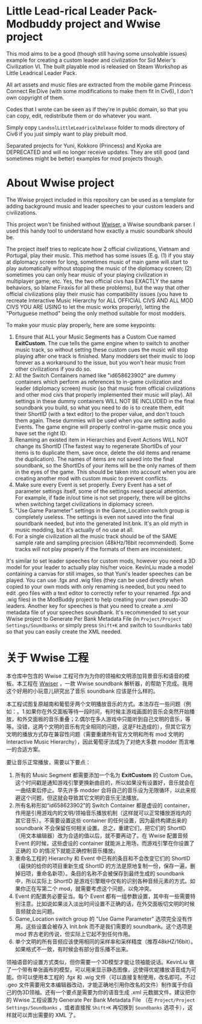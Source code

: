 # Little Lead-rical Leader Pack- Modbuddy project and Wwise project

This mod aims to be a good (though still having some unsolvable issues) example for creating a custom leader and civilization for Sid Meier's Civilization VI. The built playable mod is released on Steam Workshop as Little Leadrical Leader Pack.

All art assets and music files are extracted from the mobile game Princess Connect Re:Dive (with some modifications to make them fit in Civ6), I don't own copyright of them.

Codes that I wrote can be seen as if they're in public domain, so that you can copy, edit, redistribute them or do whatever you want.

Simply copy `LandsolLittleLeadricalRelease` folder to mods directory of Civ6 if you just simply want to play prebuilt mod.

Separated projects for Yuni, Kokkoro (Princess) and Kyoka are DEPRECATED and will no longer receive updates. They are still good (and sometimes might be better) examples for mod projects though.

# About Wwise project

The Wwise project included in this repository can be used as a template for adding background music and leader speeches to your custom leaders and civilizations.

This project won't be finished without [Wwiser](https://github.com/bnnm/wwiser), a Wwise soundbank parser. I used this handy tool to understand how exactly a music soundbank should be.

The project itself tries to replicate how 2 official civilizations, Vietnam and Portugal, play their music. This method has some issues (E.g. (1) if you stay at diplomacy screen for long, sometimes music of main game will start to play automatically without stopping the music of the diplomacy screen; (2) sometimes you can only hear music of your playing civilization in multiplayer game; etc. Yes, the two official civs has EXACTLY the same behaviors, so blame Firaxis for all these problems), but the way that other official civilizations play their music has compatibility issues (you have to recreate Interactive Music Hierarchy for ALL OFFICIAL CIVS AND ALL MOD CIVS YOU ARE USING to let the music works properly), letting the "Portuguese method" being the only method suitable for most modders.

To make your music play properly, here are some keypoints:
1.  Ensure that ALL your Music Segments has a Custom Cue named **ExitCustom**. The cue tells the game engine when to switch to another music track, so without setting these custom cues the music will stop playing after one track is finished. Many modders set their music to loop forever as a workaround to the issue, but you won't hear music from other civilizations if you do so.
2.  All the Switch Containers named like "id658623902" are dummy containers which perform as references to in-game civilization and leader (diplomacy screen) music (so that music from official civilizations and other mod civs that properly implemented their music will play). All settings in these dummy containers WILL NOT BE INCLUDED in the final soundbank you build, so what you need to do is to create them, edit their ShortID (with a text editor) to the proper value, and don't touch them again. These dummies will be used when you are setting audio Events. The game engine will properly control in-game music once you have set the right ID.
3.  Renaming an existed item in Hierarchies and Event Actions WILL NOT change its ShortID (The fastest way to regenerate ShortIDs of your items is to duplicate them, save once, delete the old items and rename the duplication). The names of items are not saved into the final soundbank, so the ShortIDs of your items will be the only names of them in the eyes of the game. This should be taken into account when you are creating another mod with custom music to prevent conflicts.
4.  Make sure every Event is set properly. Every Event has a set of parameter settings itself, some of the settings need special attention. For example, if fade in/out time is not set properly, there will be glitchs when switching target civilizations in diplomacy screen.
5.  "Use Game Parameter" settings in the Game_Location switch group is completely useless. The settings is even not saved into the final soundbank needed, but into the generated Init.bnk. It's an old myth in music modding, but it's actually of no use at all.
6.  For a single civilization all the music track should be of the SAME sample rate and sampling precision (48kHz/16bit recommended). Some tracks will not play properly if the formats of them are inconsistent.

It's similar to set leader speeches for custom mods, however you need a 3D model for your leader to actually play his/her voice. KevinLiu made a model containing a canvas for still images, so that Yuni's leader speeches can be played. You can use .fgx and .wig files (they can be used directly when copied to your own mods with only renaming is needed, but you need to edit .geo files with a text editor to correctly refer to your renamed .fgx and .wig files) in the ModBuddy project to help creating your own pseudo-3D leaders. Another key for speeches is that you need to create a .xml metadata file of your speeches soundbank. It's recommended to set your Wwise project to Generate Per Bank Metadata File (in `Project/Project Settings/Soundbanks` or simply press `Shift+K` and switch to `Soundbanks` tab) so that you can easily create the XML needed.

# 关于 Wwise 工程

本仓库中包含的 Wwise 工程可作为为你的领袖和文明添加背景音乐和语音的模板。本工程在 [Wwiser](https://github.com/bnnm/wwiser) ，一款 Wwise soundbank 解析器，的帮助下完成。我用这个好用的小玩意儿研究出了音乐 soundbank 应该是什么样的。

本工程试图复原越南和葡萄牙两个文明播放音乐的方式。本法存在一些问题（例如：。1.如果你在外交面板等待一段时间，有时候主游戏画面的音乐会突然开始播放，和外交面板的音乐重叠；2.偶尔在多人游戏中只能听到自己文明的音乐，等等。没错，这两个文明的音乐有完全相同的问题，这是F社造成的），但其它官方文明的播放方式存在兼容性问题（需要重建所有官方文明和所有 mod 文明的 Interactive Music Hierarchy），因此葡萄牙法成为了对绝大多数 modder 而言唯一的合适方案。

要让音乐正常播放，需要以下要点：
1.  所有的 Music Segment 都需要添加一个名为 **ExitCustom** 的 Custom Cue。 这个时间戳是通知游戏引擎更换新曲目的，所以如果没有设置好，音乐就会在一曲结束后停止。早先许多 modder 会将自己的音乐设为无限循环，以此来规避这个问题，但这就会导致其它文明的音乐无法播放。
2.  所有名称形如“id658623902”的 Switch Container 都是虚设的 container，作用是引用游戏内的文明/领袖音乐播放机制（这样就可以正常播放游戏内的其它音乐）。不需要设置这些 container 的任何设置，因为最终构建出来的 soundbank 不会保留任何相关设置。总之，重建它们，把它们的 ShortID （用文本编辑器）改为合适的值以后，就不要再动了。在 Wwise 配置音频 Event 的时候，这些虚设的 container 就能派上用场，而游戏引擎在你设置了正确的 ID 的情况下就能正确控制音乐播放。
3.  重命名工程的 Hierarchy 和 Event 中已有的条目和不会改变它们的 ShortID （最快的给你的项目重新生成 ShortID 的方法是原地复制一份，保存一遍，删掉旧项，重命名新项）。条目的名称不会被保存到最终生成的 soundbank 中，所以实际上 ShortID 是游戏引擎眼中仅有的识别各种音频元素的方式。如果你正在写第二个 mod，就需要考虑这个问题，以免冲突。
4.  Event 的配置务必要妥当。每个 Event 都有一组参数设置，其中有一些需要特别注意。比如说如果淡入淡出时间设置不正确的话，在外交面板切文明的时候音频就会出问题。
5.  Game_Location switch group 的 "Use Game Parameter" 选项完全没有作用。这些设置会被存入 Init.bnk 而不是我们需要的 soundbank。这个选项是 mod 界古老的传说，但实际上它起不到任何作用。
6.  单个文明的所有音频应该使用相同的采样率和采样精度（推荐48kHZ/16bit）。如果格式不一致，有时候会有部分音乐播不出来。

领袖语音的设置方式类似，但你需要一个3D模型才能让领袖能说话。KevinLiu 做了一个带有单张画布的模型，可以用来显示静态图像，这使得优妮播放语音成为可能。你可以使用本工程的 .fgx 和 .wig 文件（可以直接复制使用，改名即可。不过 .geo 文件需要用文本编辑器改动，才能正确地引用你改名的文件）制作属于你自己的伪3D领袖。还有一个要点是需要为你的语音生成 .xml 元数据文件。建议把你的 Wwise 工程设置为 Generate Per Bank Metadata File （在 `Project/Project Settings/Soundbanks` ，或者直接按 `Shift+K` 再切换到 `Soundbanks` 选项卡），这样就可以弄出需要的 XML 了。